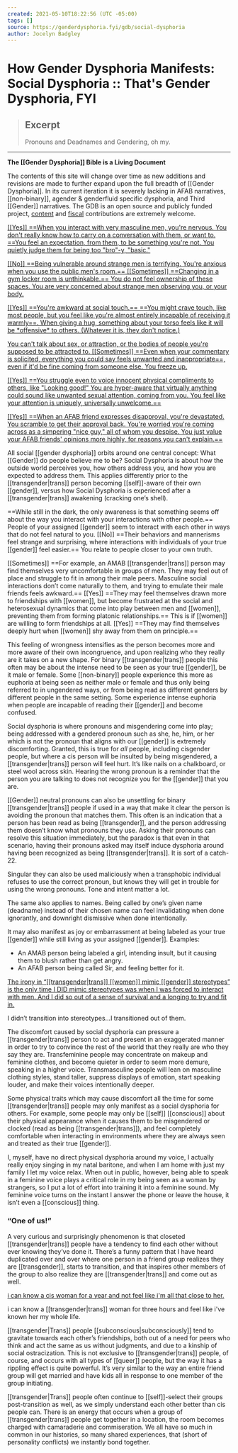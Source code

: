 ```yaml
---
created: 2021-05-10T18:22:56 (UTC -05:00)
tags: []
source: https://genderdysphoria.fyi/gdb/social-dysphoria
author: Jocelyn Badgley
---
```


# How Gender Dysphoria Manifests: Social Dysphoria :: That's Gender Dysphoria, FYI

> ## Excerpt
> Pronouns and Deadnames and Gendering, oh my.

---
**The [[Gender Dysphoria]] Bible is a Living Document**

The contents of this site will change over time as new additions and revisions are made to further expand upon the full breadth of [[Gender Dysphoria]]. In its current iteration it is severely lacking in AFAB narratives, [[non-binary]], agender & genderfluid specific dysphoria, and Third [[Gender]] narratives. The GDB is an open source and publicly funded project, [content](https://github.com/GenderDysphoria/GenderDysphoria.fyi) and [fiscal](https://patreon.com/curvyandtrans) contributions are extremely welcome.

[[[Yes]] ==When you interact with very masculine men, you're nervous. You don't really know how to carry on a conversation with them, or want to. ==You feel an expectation, from them, to be something you're not. You quietly judge them for being too "bro"-y, "basic."](https://twitter.com/NightlingBug/status/1215718003310039040)

[[[No]] ==Being vulnerable around strange men is terrifying. You're anxious when you use the public men's room.== [[Sometimes]] ==Changing in a gym locker room is unthinkable.== You do not feel ownership of these spaces. You are very concerned about strange men observing you, or your body.
](https://twitter.com/NightlingBug/status/1215720411788382210)

[[[Yes]] ==You're awkward at social touch.== ==You might crave touch, like most people, but you feel like you're almost entirely incapable of receiving it warmly==. When giving a hug, something about your torso feels like it will be \*offensive\* to others. (Whatever it is, they don't notice.)
](https://twitter.com/NightlingBug/status/1215724301065891841)

[You can't talk about sex, or attraction, or the bodies of people you're supposed to be attracted to. [[Sometimes]] ==Even when your commentary is solicited, everything you could say feels unwanted and inappropriate==, even if it'd be fine coming from someone else. You freeze up.
](https://twitter.com/NightlingBug/status/1215727546387648517)

[[[Yes]] ==You struggle even to voice innocent physical compliments to others, like "Looking good!" You are hyper-aware that virtually anything could sound like unwanted sexual attention, coming from you. You feel like your attention is uniquely, universally unwelcome.==
](https://twitter.com/NightlingBug/status/1215727547780096000)

[[[Yes]] ==When an AFAB friend expresses disapproval, you're devastated. You scramble to get their approval back. You're worried you're coming across as a simpering "nice guy," all of whom you despise. You just value your AFAB friends' opinions more highly, for reasons you can't explain.==
](https://twitter.com/NightlingBug/status/1215731319973523456)

All social [[gender dysphoria]] orbits around one central concept: What [[Gender]] do people believe me to be? Social Dysphoria is about how the outside world perceives you, how others address you, and how you are expected to address them. This applies differently prior to the [[transgender|trans]] person becoming [[self]]-aware of their own [[gender]], versus how Social Dysphoria is experienced after a [[transgender|trans]] awakening (cracking one’s shell).

==While still in the dark, the only awareness is that something seems off about the way you interact with your interactions with other people.== People of your assigned [[gender]] seem to interact with each other in ways that do not feel natural to you. [[No]] ==Their behaviors and mannerisms feel strange and surprising, where interactions with individuals of your true [[gender]] feel easier.== You relate to people closer to your own truth.

[[Sometimes]] ==For example, an AMAB [[transgender|trans]] person may find themselves very uncomfortable in groups of men. They may feel out of place and struggle to fit in among their male peers. Masculine social interactions don’t come naturally to them, and trying to emulate their male friends feels awkward.== [[Yes]] ==They may feel themselves drawn more to friendships with [[women]], but become frustrated at the social and heterosexual dynamics that come into play between men and [[women]], preventing them from forming platonic relationships.== This is if [[women]] are willing to form friendships at all. [[Yes]] ==They may find themselves deeply hurt when [[women]] shy away from them on principle.==

This feeling of wrongness intensifies as the person becomes more and more aware of their own incongruence, and upon realizing who they really are it takes on a new shape. For binary [[transgender|trans]] people this often may be about the intense need to be seen as your true [[gender]], be it male or female. Some [[non-binary]] people experience this more as euphoria at being seen as neither male or female and thus only being referred to in ungendered ways, or from being read as different genders by different people in the same setting. Some experience intense euphoria when people are incapable of reading their [[gender]] and become confused.

Social dysphoria is where pronouns and misgendering come into play; being addressed with a gendered pronoun such as she, he, him, or her which is not the pronoun that aligns with our [[gender]] is extremely discomforting. Granted, this is true for _all_ people, including cisgender people, but where a cis person will be insulted by being misgendered, a [[transgender|trans]] person will feel hurt. It’s like nails on a chalkboard, or steel wool across skin. Hearing the wrong pronoun is a reminder that the person you are talking to does not recognize you for the [[gender]] that you are.

[[Gender]] neutral pronouns can also be unsettling for binary [[transgender|trans]] people if used in a way that make it clear the person is avoiding the pronoun that matches them. This often is an indication that a person has been read as being [[transgender]], and the person addressing them doesn’t know what pronouns they use. Asking their pronouns can resolve this situation immediately, but the paradox is that even in that scenario, having their pronouns asked may itself induce dysphoria around having been recognized as being [[transgender|trans]]. It is sort of a catch-22.

Singular they can also be used maliciously when a transphobic individual refuses to use the correct pronoun, but knows they will get in trouble for using the wrong pronouns. Tone and intent matter a lot.

The same also applies to names. Being called by one’s given name (deadname) instead of their chosen name can feel invalidating when done ignorantly, and downright dismissive when done intentionally.

It may also manifest as joy or embarrassment at being labeled as your true [[gender]] while still living as your assigned [[gender]]. Examples:

-   An AMAB person being labeled a girl, intending insult, but it causing them to blush rather than get angry.
-   An AFAB person being called Sir, and feeling better for it.

[The irony in “[[transgender|trans]] [[women]] mimic [[gender]] stereotypes” is the only time I DID mimic stereotypes was when I was forced to interact with men. And I did so out of a sense of survival and a longing to try and fit in.
](https://twitter.com/Emmy_Zje/status/1219968711681040384)

I didn’t transition into stereotypes…I transitioned out of them.

The discomfort caused by social dysphoria can pressure a [[transgender|trans]] person to act and present in an exaggerated manner in order to try to convince the rest of the world that they really are who they say they are. Transfeminine people may concentrate on makeup and feminine clothes, and become quieter in order to seem more demure, speaking in a higher voice. Transmasculine people will lean on masculine clothing styles, stand taller, suppress displays of emotion, start speaking louder, and make their voices intentionally deeper.

Some physical traits which may cause discomfort all the time for some [[transgender|trans]] people may only manifest as a social dysphoria for others. For example, some people may only be [[self]] [[conscious]] about their physical appearance when it causes them to be misgendered or clocked (read as being [[transgender|trans]]), and feel completely comfortable when interacting in environments where they are always seen and treated as their true [[gender]].

I, myself, have no direct physical dysphoria around my voice, I actually really enjoy singing in my natal baritone, and when I am home with just my family I let my voice relax. When out in public, however, being able to speak in a feminine voice plays a critical role in my being seen as a woman by strangers, so I put a lot of effort into training it into a feminine sound. My feminine voice turns on the instant I answer the phone or leave the house, it isn’t even a [[conscious]] thing.

### “One of us!” 
A very curious and surprisingly phenomenon is that closeted [[transgender|trans]] people have a tendency to find each other without ever knowing they’ve done it. There’s a funny pattern that I have heard duplicated over and over where one person in a friend group realizes they are [[transgender]], starts to transition, and that inspires other members of the group to also realize they are [[transgender|trans]] and come out as well.

[i can know a cis woman for a year and not feel like i'm all that close to her.
](https://twitter.com/persenche/status/1137185510793678848)

i can know a [[transgender|trans]] woman for three hours and feel like i've known her my whole life.

[[transgender|Trans]] people [[subconscious|subconsciously]] tend to gravitate towards each other’s friendships, both out of a need for peers who think and act the same as us without judgments, and due to a kinship of social ostracization. This is not exclusive to [[transgender|trans]] people, of course, and occurs with all types of [[queer]] people, but the way it has a rippling effect is quite powerful. It’s very similar to the way an entire friend group will get married and have kids all in response to one member of the group initiating.

[[transgender|Trans]] people often continue to [[self]]-select their groups post-transition as well, as we simply understand each other better than cis people can. There is an energy that occurs when a group of [[transgender|trans]] people get together in a location, the room becomes charged with camaraderie and commiseration. We all have so much in common in our histories, so many shared experiences, that (short of personality conflicts) we instantly bond together.
